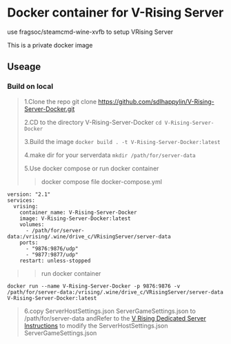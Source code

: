 # Docker container for V-Rising Server
use fragsoc/steamcmd-wine-xvfb to setup VRising Server

This is a private docker image 

## Useage

### Build on local

> 1.Clone the repo git clone https://github.com/sdlhappylin/V-Rising-Server-Docker.git
> 
> 2.CD to the directory V-Rising-Server-Docker `cd V-Rising-Server-Docker`
> 
> 3.Build the image `docker build . -t V-Rising-Server-Docker:latest`
> 
> 4.make dir for your serverdata `mkdir /path/for/server-data`
> 
> 5.Use docker compose or run docker container 
>> docker compose file docker-compose.yml
```
version: "2.1"
services: 
  vrising: 
    container_name: V-Rising-Server-Docker
    image: V-Rising-Server-Docker:latest
    volumes: 
      - /path/for/server-data:/vrising/.wine/drive_c/VRisingServer/server-data
    ports: 
      - "9876:9876/udp"
      - "9877:9877/udp"
    restart: unless-stopped
```
>> run docker container
```
docker run --name V-Rising-Server-Docker -p 9876:9876 -v /path/for/server-data:/vrising/.wine/drive_c/VRisingServer/server-data V-Rising-Server-Docker:latest
```
> 6.copy ServerHostSettings.json ServerGameSettings.json to /path/for/server-data andRefer to the [V Rising Dedicated Server Instructions](https://github.com/StunlockStudios/vrising-dedicated-server-instructions)  to modify the ServerHostSettings.json ServerGameSettings.json 
